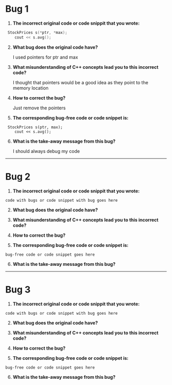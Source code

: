# Bug 1

1. **The incorrect original code or code snippit that you wrote:**

``` cpp
 StockPrices s(*ptr, *max);
    cout << s.avg();
```

2. **What bug does the original code have?**
    
    I used pointers for ptr and max     
  

3. **What misunderstanding of C++ concepts lead you to this incorrect code?**
   
    I thought that pointers would be a good idea as they point to the memory location
4. **How to correct the bug?**
    
    Just remove the pointers
5. **The corresponding bug-free code or code snippet is:**

```
 StockPrices s(ptr, max);
    cout << s.avg();
```

6. **What is the take-away message from this bug?**
   
   I should always debug my code
---

# Bug 2

1. **The incorrect original code or code snippit that you wrote:**

```
code with bugs or code snippet with bug goes here

```

2. **What bug does the original code have?**

  

3. **What misunderstanding of C++ concepts lead you to this incorrect code?**

4. **How to correct the bug?**

5. **The corresponding bug-free code or code snippet is:**

```
bug-free code or code snippet goes here

```

6. **What is the take-away message from this bug?**

---

# Bug 3

1. **The incorrect original code or code snippit that you wrote:**

```
code with bugs or code snippet with bug goes here

```

2. **What bug does the original code have?**

  

3. **What misunderstanding of C++ concepts lead you to this incorrect code?**

4. **How to correct the bug?**

5. **The corresponding bug-free code or code snippet is:**

```
bug-free code or code snippet goes here

```

6. **What is the take-away message from this bug?**
